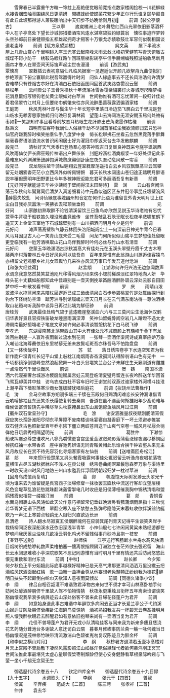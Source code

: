 <!-- { "loadSidebar": true } -->
　　雪霁春已半露重午方暄一笻拄上髙絶便觉眼前寛指点数家楼阁捡校一川花柳緑水接青烟峦岫竞围绕风日更清妍　閙媒蜂纷使蝶菜花繁少年正尔行乐谁复顾华颠自有此丘此坂那得游人箫鼓暖响出中天归歩不妨晩恰则月初
　　前调【裴公亭懐古】　　　　　　　　　王以寕
　　嵗嵗橘洲上老叶舞愁红西山光翠依旧影落酒杯中人在子亭髙处下望长沙城郭猎猎酒帘风逺水湛寒碧独钓緑蓑翁　懐徃事追昨梦转头空孙郎前日豪健颐指五都雄起拥奇才劒客十万银戈赤帻歌鼓壮军容何似裴相国谈道老圭峰
　　前调【赋方泉望湖楼】　　　　　　　　　呉文英
　　屋下半流水屋上几青山赏心千里明镜入座玉光寒云起南峰未雨云敛北峰初霁健笔写青天俯瞰古城堞不碍小防干　绣鞍马輭红路乍回班层梯影转亭午信手展缃编残照游船收尽新月画帘才巻人在翠壶间天际笛声起尘世夜漫漫
　　前调【游武夷】　　　　　　　　　　覃懐髙
　　翠蕤插云表初意隔仙凡临风据案一见邂逅似开颜几欲挐舟九曲便拟扪参絶顶直下俯尘寰聊此税吾驾赢得片时闲　问仙人縁底事去不还长风浩浩何许清梦杳难攀只有苍烟古朩好在清湍白石依旧画图间回首武夷路杳霭没云鬟
　　前调　　　　　　　　　　　　蔡松年
　　云间贵公子玉骨秀横秋十年流落冰雪香霭紫貂裘灯火春城咫尺晓梦梅花消息蠒纸写银钩老矣黄尘眼如对白苹洲　世间物惟有酒可忘忧萧闲一段归计佳处着君侯翠竹江村月上但要纶巾鹤氅来徃亦风流醉墨蔷薇露洒徧酒家楼
　　前调　　　　　　　　　　　　王庭筠
　　秋风秃林叶却与鬓生华十年长短亭里落日冷边笳飞鴈白云千里况是登山临水无赖客思家独鹤归何晩已复满林鸦　望蓬山云海阔浩无涯安期玉舄何处袖有枣如一笑那知许事且看尊前故态耳热眼生花肝肺出芒角潄墨作枯槎
　　前调　　　　　　　　　　　　赵秉文
　　四明有狂客呼我谪仙人俗縁千劫不尽回首落红尘我欲骑鲸归去只恐神仙官府嫌我醉时嗔笑拍羣仙手几度梦中身　倚长松聊拂石坐看云忽然黒霓落手醉舞紫毫春寄语沧浪流水曽识闲闲居士好为濯冠巾却返天台去华发散麒麟
　　前调　　　　　　　　　　　　段克巳
　　清秋好天气禾黍巳登场羣心思答神贶吉日复辰良神既来兮庭宇飒飒西风吹雨仙仗俨长廊巫觋传神语出户舞伥伥　刲肥羜沥桂酒奠椒浆一年好处须记此乐最难忘风外渊渊箫鼓醉饱满城黎庶顚倒卧康庄夜久羣动息风散一帘香
　　前调　　　　　　　　　　　　段克已
　　双龙隠扶辇千骑纵翺翔云旌翠蕤摩荡遥指白云乡风驭飘飘髙举云驾攀留无处烟雾杳茫茫小立西风外似听佩锵锵　暮天长秋水阔逺山苍归途正踏明月醉语説丰穰但愿明年田野更比今年多稼神贶讵能忘君可多酾酒吾复有新章
　　前调【元好问李献能游玉华谷少姨祠于壁间得汉末田畴诗】　雷　渊
　　云山有宫阙浩荡玉华秋何年鸑鷟同侣清梦入真游细看诗中元鼎似道区区东井冠带事昆丘壊壁涴风醉墨失蛟虬　问诗仙縁底事媿幽州知音定在何许此语为谁留世外青天明月世上红尘白日我亦厌嚣湫一笑拂衣去崧顶坐垂钩
　　前调　　　　　　　　　　　　元好问
　　山家酿初熟取醉不论钱清溪留饮三日鱼鸟亦欣然见説玉华诗老袖有忘忧萱草牛背稳于船铁笛久埋没雅曲竟谁传　坐苍苔敧乱石耿无眠长松夜半悲啸笙鹤下遥天天上金堂玉室地下石城琼壁别有一山川把酒问明月今夕是何年
　　前调　　　　　　　　　　　　元好问
　　滩声荡髙壁秋气静云林回头洛阳城阙尘土一何深前日神光牛背今日春风马耳因见古人心一笑青山底未受二毛侵　问龙门何所似似山隂平生梦想佳处留眼更登临我有一卮芳酒唤取山花山鸟伴我醉时吟何必丝与竹山水有清音
　　前调　　　　　　　　　　　　元好问
　　空蒙玉华晩潇洒古淙秋嵩髙大有佳处元在玉溪头翠壁丹霞千丈古木寒藤两岸村落带林丘今日好风色可以放吾舟　百年来算惟有此翁游山川邂逅佳客猿鸟亦相留父老鸡豚乡社儿女篮舆竹几来徃亦风流万事已华发吾道付沧洲
　　前调【和张大经盆荷】　　　　　　　　　赵孟頫
　　江湖渺何许归兴浩无边忽闻数声水调念我意悠然莫笑盆池咫尺移得风烟万顷来傍小牎前稀疎淡红翠特地向人妍　华峰头花十丈藕如船那知此中佳趣别是一壶天倒挽翠筩酾酒醉卧碧云深处云影自田田梦中呼一叶散发看书眠
　　前调　　　　　　　　　　　　罗　庆
　　雨晴山泼翠波浄水拖蓝闲来共陪杖屦邂逅已成三齿齿清泉白石歩歩碧桃翠竹是处辄幽探行到钓台下怪树防空潭　踏芳洲寻别馆履巉岩壶天日月长在云气满东南沽得一尊浊酒唤取山花谿鸟听我醉中谈异日再过此端为觧征骖
　　前调　　　　　　　　　　　　唐桂芳
　　武夷最佳处晴气碧于蓝逺瞻崖壑溪曲六六与三三莫问尘生沧海休叹鹤归华表好景且容探铁笛破龙睡黒雨满深潭　笑神仙留蜕骨阅空岩几人蹭蹬不遇太史滞周南最好擅塲老子笔底文章如许何必事清谈暂憩桃花下白马税飞骖
　　前调　　　　　　　　　　　　李孝光
　　东湖浸南麓北荡带西山其中大有佳处元不减商颜上有鴈峰千叠下有龙滩百曲别是一人寰昨夜雨新过流水到花间　一张琴一壶酒伴渠闲诗成真宰应妒万象入嘲讪北海尊罍依旧东里杖藜无恙未放鬓毛斑吾亦秣吾马不怕路盘盘
　　前调【又一体快哉亭】　　　　　　　　　苏　轼
　　落日绣帘卷亭下水连空知君为我新作牎户湿青红长记平山堂上敧枕江南烟雨杳杳没孤鸿认得醉翁语山色有无中　一千顷都镜浄倒碧峰忽然浪起掀舞一叶白头翁堪笑兰台公子未觧庄生天籁刚道有雌雄一点浩然气千里快哉风
　　前调　　　　　　　　　　　　贺　铸
　　南国本潇洒六代寖豪奢台城游冶襞牋能赋属宫娃云观登临清夏璧月留连长夜吟醉送年华回首飞鸳瓦却羡井中蛙　访乌衣成白社不容车旧时王谢堂前双燕过谁家楼外河横斗挂淮上潮平霜下樯影落寒沙商女篷牎罅犹唱后庭花
　　前调【拟饶州法曹椽作】　　　　　　　　毛　滂
　　金马空故事方朔谩多端三千牍在玉殿何日赐清闲难恋长安钟漏谁借青云咳唾拂袖且东还笑杀长缨使复转去秦闗　吾道在虽不遇面何惭雒阳年少髙论难与绛侯谈富贵暂饶先手晞尽草头秋露掩鼻出东山且饱鲸鱼脍风月过江南
　　前调【衢州双石堂呈孙守】　　　　　　　　毛　滂
　　谢安涵雅量叔夜赋刚肠清宵假寐应笑长孺卧淮阳尽彻东平屏障不废南楼谈咏宴寝自凝香庭下一坏土须避赤帷裳　双石健含古色照新堂百年乔朩隂下僵立两蛟苍目送千山爽气帘卷一城风月杖屦合徜徉他日峨睂秀相隔望明光
　　前调　　　　　　　　　　　　葛胜仲
　　下濑惊船驶挥麈恐尊空谁吹尺八寥亮嚼徴更含宫坐爱金波潋滟影落蒲萄涨緑夜漏尽移铜回棹携红袖一水带香浓　座中客驰隽辨语无同青鞵黄帽此乐谁肻换千钟岩壑从来无主风月故应长在赏不待先容羽化寻烟客家有左仙翁
　　前调【送唯斋回舟松江】　　　　　　　　葛　郯
　　年来惯行役楚尾又呉头餐霞吸露何事佳处辄迟留云听渔舟夜唱花落牧童横笛占尽五湖秋据牀兴不浅人在庾公楼　绣帘巻曲阑暝翠鬟愁森罗万象与渠诗里一时收天设四时风月地防三州山水邀我伴浮鸥明朝起归梦一枕过苹洲
　　前调【回舟乌戍值雨复晴】　　　　　　　　葛　郯
　　帆腹饱天际树发渺云头翠光千顷为谁来去为谁留疑是呉宫西子淡埽修睂一抹妆罢玉匳秋中流送行客却立望层楼　风色变堤草乱浪花愁跳珠翻沫轰雷掣电几时收应是阳侯薄相催我胸中锦绣清唱和盟鸥残霞似相贷一缕媚汀洲
　　前调　　　　　　　　　　　　葛　郯
　　青铜昏水面乌帽裹山头风涛如此天公作意巧相留常记垂虹晩渡卧看菰蒲烟雨屈指十三秋恍若华胥梦无语下西楼　翠翻空寒入座不禁愁五弦弹尽隐隐天末暮虹收欲伴溪翁钓艇欸乃一声江上寒碧点轻鸥无人阻归兴直欲迈长洲
　　前调　　　　　　　　　　　　吕渭老
　　诗人翻水尽寂寞五侯烟醉魂何在应骑箕尾列青天记得平生谈笑夹岸手栽杨柳同泛夜深船溪水还依旧深浅半青竿　小神仙殷七七许闲闲黄粱未熟经游都在梦魂间我厌嚣尘浊味几欲凌云羽化鸡犬不留残俗事丹砂冷且抱一枝安
　　前调【春野亭送别】　　　　　　　　　赵师侠
　　江亭送行客肠断朩兰舟水髙风快满目烟树织成愁咿轧数声柔橹拍塞一懐离恨指顾隔汀洲独立苍茫外欲去强迟留　海山长云水阔思难收小亭深院歌笑不忍记同游惟有当时明月千里有情还共后防尚悠悠此恨无重数和泪付东流
　　前调【中秋】　　　　　　　　　　赵长卿
　　今夕知何夕秋色正平分姮娥此际底事越様好精神已是天髙气肃那更清风洒洒万里没纎云把酒临风饮酒面起红鳞　歌一曲舞一曲捧金尊从他妄想老免顦顇正纷纷我为桂花醉明日扶头不起颠倒白纶巾天欲知人意夜雨莫倾盆
　　前调【同徳久诸季小饮】　　　　　　　　李　纲
　　律吕自相召韶濩不难谐致君泽物古来何世不须才幸可山林髙卧袖手何妨闲处醇酒醉朋侪千里故人驾不怕物情猜　秋夜永更秉烛且衔杯五年离索谁谓谈笑豁幽懐况我早衰多病屏迹云山深处俗客不曽来此日埽花径蓬户为君开
　　前调　　　　　　　　　　　　李　纲
　　如意始身退此事古难谐中年醉饮多病闲去正当才长爱兰亭公子弋钓溪山娱适甘防及朋侪衰疾卧江海鸥鸟莫惊猜　酒初熟招我友共一杯碧天云卷髙挂明月照人懐我醉欲眠君去醉醒君如有意依旧抱琴来尚有一壶酒当复为君开
　　前调　　　　　　　　　　　　李　纲
　　花径不曽埽蓬户为君开元戎小队清晓佳客与同来我为新来多痩且恁浇花艺药随分葺池台多谢故人意迂访白云隈　暮春月修禊事防兰斋一觞一咏何媿当日畅幽懐况是茂林修竹映带清流激湍山色碧崔嵬勿复叹陈迹且为醉金杯
　　前调【和李似之横山对月】　　　　　　　　李　纲
　　秋杪暑方退清若玉壶冰髙楼对月天上宫殿不曽扃散下凄然风露影照江山如昼浑觉俗縁轻弋者欲何慕鸿羽正冥冥　世间法惟此事最堪凭太虚心量聊假棃枣制頽龄但使心安身健静看草根泉际吟蚓与飞萤一坐小千刼无念契无生













　　御选歴代诗余巻五十八
　　钦定四库全书
　　御选歴代诗余巻五十九目録【九十五字】
　　水调歌头【下】
　　李纲
　　张元干【四首】
　　曽觌
　　侯寘
　　辛弃疾
　　范成大【二首】
　　陈三聘
　　张孝祥【二首】
　　仲并
　　袁去华
